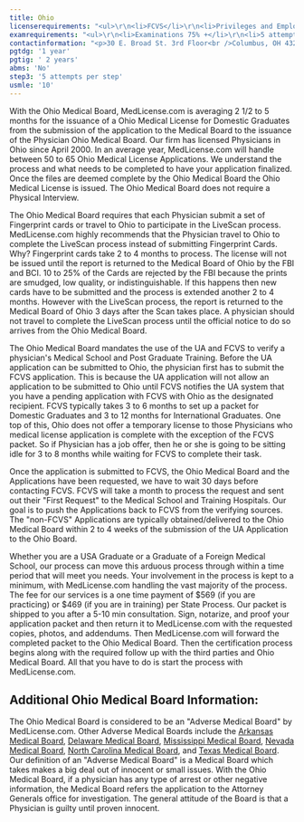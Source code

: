 ```yaml
---
title: Ohio
licenserequirements: "<ul>\r\n<li>FCVS</li>\r\n<li>Privileges and Employment (last 3 years)</li>\r\n<li>Criminal Background Check</li>\r\n<li>All State Medical Licenses (past/present)</li>\r\n<li>2 Physician References</li>\r\n<li>AMA or AOA Profile</li>\r\n</ul>"
examrequirements: "<ul>\r\n<li>Examinations 75% +</li>\r\n<li>5 attempt limit per Step - USMLE</li>\r\n<li>10 year limit- USMLE</li>\r\n<li>1 year PGY for USA Grads</li>\r\n<li>2 year PGY for International Grads</li>\r\n<li>No - 10 year rule or SPEX</li>\r\n<li>State Exam Accepted if Pre-1975</li>\r\n</ul>"
contactinformation: "<p>30 E. Broad St. 3rd Floor<br />Columbus, OH 43215-6127<br />Phone: (614) 466-3934<br />Fax: (614) 728-5946</p>\r\n<p><a href=\"http://www.med.ohio.gov/\">www.med.ohio.gov</a></p>"
pgtdg: '1 year'
pgtig: ' 2 years'
abms: 'No'
step3: '5 attempts per step'
usmle: '10'
---
```


<p>With the Ohio Medical Board, MedLicense.com is averaging 2 1/2 to 5 months for the issuance of a Ohio Medical License for Domestic Graduates from the submission of the application to the Medical Board to the issuance of the Physician Ohio Medical Board. Our firm has licensed Physicians in Ohio since April 2000. In an average year, MedLicense.com will handle between 50 to 65 Ohio Medical License Applications. We understand the process and what needs to be completed to have your application finalized. Once the files are deemed complete by the Ohio Medical Board the Ohio Medical License is issued. The Ohio Medical Board does not require a Physical Interview.</p>
<p>The Ohio Medical Board requires that each Physician submit a set of Fingerprint cards or travel to Ohio to participate in the LiveScan process. MedLicense.com highly recommends that the Physician travel to Ohio to complete the LiveScan process instead of submitting Fingerprint Cards. Why? Fingerprint cards take 2 to 4 months to process. The license will not be issued until the report is returned to the Medical Board of Ohio by the FBI and BCI. 10 to 25% of the Cards are rejected by the FBI because the prints are smudged, low quality, or indistinguishable. If this happens then new cards have to be submitted and the process is extended another 2 to 4 months. However with the LiveScan process, the report is returned to the Medical Board of Ohio 3 days after the Scan takes place. A physician should not travel to complete the LiveScan process until the official notice to do so arrives from the Ohio Medical Board.</p>
<p>The Ohio Medical Board mandates the use of the UA and FCVS to verify a physician's Medical School and Post Graduate Training. Before the UA application can be submitted to Ohio, the physician first has to submit the FCVS application. This is because the UA application will not allow an application to be submitted to Ohio until FCVS notifies the UA system that you have a pending application with FCVS with Ohio as the designated recipient. FCVS typically takes 3 to 6 months to set up a packet for Domestic Graduates and 3 to 12 months for International Graduates. One top of this, Ohio does not offer a temporary license to those Physicians who medical license application is complete with the exception of the FCVS packet. So if Physician has a job offer, then he or she is going to be sitting idle for 3 to 8 months while waiting for FCVS to complete their task.</p>
<p>Once the application is submitted to FCVS, the Ohio Medical Board and the Applications have been requested, we have to wait 30 days before contacting FCVS. FCVS will take a month to process the request and sent out their "First Request" to the Medical School and Training Hospitals. Our goal is to push the Applications back to FCVS from the verifying sources. The "non-FCVS" Applications are typically obtained/delivered to the Ohio Medical Board within 2 to 4 weeks of the submission of the UA Application to the Ohio Board.</p>
<p>Whether you are a USA Graduate or a Graduate of a Foreign Medical School, our process can move this arduous process through within a time period that will meet you needs. Your involvement in the process is kept to a minimum, with MedLicense.com handling the vast majority of the process. The fee for our services is a one time payment of $569 (if you are practicing) or $469 (if you are in training) per State Process. Our packet is shipped to you after a 5-10 min consultation. Sign, notarize, and proof your application packet and then return it to MedLicense.com with the requested copies, photos, and addendums. Then MedLicense.com will forward the completed packet to the Ohio Medical Board. Then the certification process begins along with the required follow up with the third parties and Ohio Medical Board. All that you have to do is start the process with MedLicense.com.</p>
<h2 id="mcetoc_1ce9fb9c80">Additional Ohio Medical Board Information:</h2>
<p>The Ohio Medical Board is considered to be an "Adverse Medical Board" by MedLicense.com. Other Adverse Medical Boards include the <a href="../../licensure-information/state-licensure-requirements/arkansas">Arkansas Medical Board</a>, <a href="../../licensure-information/state-licensure-requirements/delaware">Delaware Medical Board</a>, <a href="../../licensure-information/state-licensure-requirements/mississippi">Mississippi Medical Board</a>, <a href="../../licensure-information/state-licensure-requirements/nevada">Nevada Medical Board</a>, <a href="../../licensure-information/state-licensure-requirements/north-carolina">North Carolina Medical Board</a>, and <a href="../../licensure-information/state-licensure-requirements/texas">Texas Medical Board</a>. Our definition of an "Adverse Medical Board" is a Medical Board which takes makes a big deal out of innocent or small issues. With the Ohio Medical Board, if a physician has any type of arrest or other negative information, the Medical Board refers the application to the Attorney Generals office for investigation. The general attitude of the Board is that a Physician is guilty until proven innocent.</p>